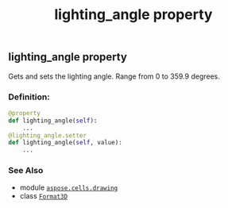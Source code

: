 ﻿---
title: lighting_angle property
second_title: Aspose.Cells for Python via .NET API References
description: 
type: docs
weight: 40
url: /aspose.cells.drawing/format3d/lighting_angle/
is_root: false
---

## lighting_angle property


Gets and sets the lighting angle. Range from 0 to 359.9 degrees.
### Definition:
```python
@property
def lighting_angle(self):
    ...
@lighting_angle.setter
def lighting_angle(self, value):
    ...
```

### See Also
* module [`aspose.cells.drawing`](../../)
* class [`Format3D`](/cells/python-net/aspose.cells.drawing/format3d)
